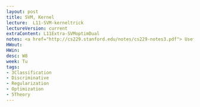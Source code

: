 ```yaml
---
layout: post
title: SVM, Kernel
lecture:  L11-SVM-kerneltrick
lectureVersion: current
extraContent: L11Extra-SVMoptimDual 
notes: <a href="http://cs229.stanford.edu/notes/cs229-notes3.pdf"> Useful  SMO </a>
HWout:
HWin:
desc: W8
week: Tu
tags:
- 3Classification
- Discriminative
- Regularization
- Optimization
- 5Theory
---
```

